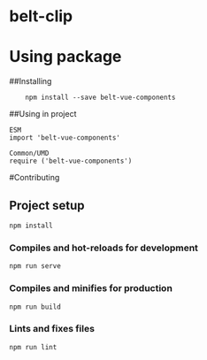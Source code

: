 # belt-clip
# Using package
##Installing
```
    npm install --save belt-vue-components
```
##Using in project
```
ESM
import 'belt-vue-components'

Common/UMD
require ('belt-vue-components')
```

#Contributing
## Project setup
```
npm install
```

### Compiles and hot-reloads for development
```
npm run serve
```

### Compiles and minifies for production
```
npm run build
```

### Lints and fixes files
```
npm run lint
```